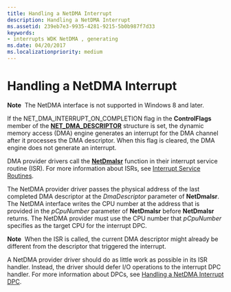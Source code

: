 ```yaml
---
title: Handling a NetDMA Interrupt
description: Handling a NetDMA Interrupt
ms.assetid: 239eb7e3-9935-4281-9215-5b0b987f7d33
keywords:
- interrupts WDK NetDMA , generating
ms.date: 04/20/2017
ms.localizationpriority: medium
---
```


# Handling a NetDMA Interrupt


**Note**  The NetDMA interface is not supported in Windows 8 and later.

 




If the NET\_DMA\_INTERRUPT\_ON\_COMPLETION flag in the **ControlFlags** member of the [**NET\_DMA\_DESCRIPTOR**](https://msdn.microsoft.com/library/windows/hardware/ff568734) structure is set, the dynamic memory access (DMA) engine generates an interrupt for the DMA channel after it processes the DMA descriptor. When this flag is cleared, the DMA engine does not generate an interrupt.

DMA provider drivers call the [**NetDmaIsr**](https://msdn.microsoft.com/library/windows/hardware/ff568331) function in their interrupt service routine (ISR). For more information about ISRs, see [Interrupt Service Routines](https://msdn.microsoft.com/library/windows/hardware/ff547974).

The NetDMA provider driver passes the physical address of the last completed DMA descriptor at the *DmaDescriptor* parameter of **NetDmaIsr**. The NetDMA interface writes the CPU number at the address that is provided in the *pCpuNumber* parameter of **NetDmaIsr** before **NetDmaIsr** returns. The NetDMA provider must use the CPU number that *pCpuNumber* specifies as the target CPU for the interrupt DPC.

**Note**  When the ISR is called, the current DMA descriptor might already be different from the descriptor that triggered the interrupt.

 

A NetDMA provider driver should do as little work as possible in its ISR handler. Instead, the driver should defer I/O operations to the interrupt DPC handler. For more information about DPCs, see [Handling a NetDMA Interrupt DPC](handling-a-netdma-interrupt-dpc.md).

 

 





